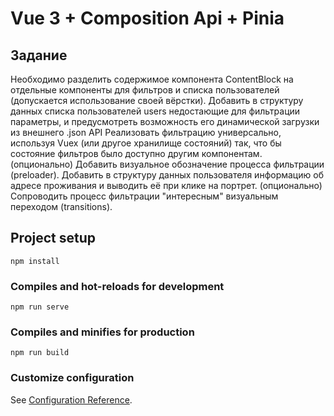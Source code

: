 #  Vue 3 + Composition Api + Pinia

## Задание
Необходимо разделить содержимое компонента ContentBlock на отдельные компоненты для фильтров и списка пользователей (допускается использование своей вёрстки).
Добавить в структуру данных списка пользователей users недостающие для фильтрации параметры, и предусмотреть возможность его динамической загрузки из внешнего .json API
Реализовать фильтрацию универсально, используя Vuex (или другое хранилище состояний) так, что бы состояние фильтров было доступно другим компонентам.
(опционально) Добавить визуальное обозначение процесса фильтрации (preloader).
Добавить в структуру данных пользователя информацию об адресе проживания и выводить её при клике на портрет.
(опционально) Сопроводить процесс фильтрации "интересным" визуальным переходом (transitions).

## Project setup
```
npm install
```

### Compiles and hot-reloads for development
```
npm run serve
```

### Compiles and minifies for production
```
npm run build
```

### Customize configuration
See [Configuration Reference](https://cli.vuejs.org/config/).
